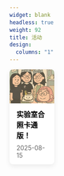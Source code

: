 ```yaml
---
widget: blank
headless: true
weight: 92
title: 活动
design:
  columns: "1"
---
```


<div class="news-cards">

  <!-- 新闻卡片 -->
  <div class="news-card">
    <img src="/media/lab-cartoon.jpg" alt="实验室合照漫画版" class="news-img">
    <div class="news-text">
      <h3>实验室合照卡通版！</h3>
      <p class="news-date">2025-08-15</p>
    </div>
  </div>

</div>

<style>
.news-cards {
  display: flex;
  flex-wrap: wrap;
  gap: 24px;
}
.news-card {
  flex: 0 0 calc(25% - 24px);
  background: #fff;
  border-radius: 8px;
  box-shadow: 0 4px 12px rgba(0,0,0,0.08);
  overflow: hidden;
  display: flex;
  flex-direction: column;
  transition: transform .15s ease;
}
.news-card:hover {
  transform: translateY(-4px);
}
.news-img {
  width: 100%;
  aspect-ratio: 4 / 3;
  object-fit: cover;
}
.news-text {
  padding: 12px 16px;
}
.news-text h3 {
  margin: 0 0 8px;
  font-size: 16px;
  font-weight: 600;
  color: #000;
}
.news-date {
  margin: 0;
  font-size: 14px;
  color: #666;
}
/* 移动端 2列 */
@media (max-width: 860px) {
  .news-card {
    flex: 0 0 calc(50% - 24px);
  }
}
/* 小屏 1列 */
@media (max-width: 500px) {
  .news-card {
    flex: 0 0 100%;
  }
}
</style>

